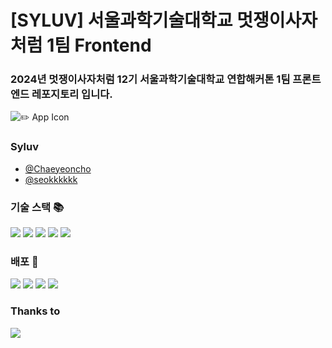 # [SYLUV] 서울과학기술대학교 멋쟁이사자처럼 1팀 Frontend
### 2024년 멋쟁이사자처럼 12기 서울과학기술대학교 연합해커톤 1팀 프론트엔드 레포지토리 입니다.

![✏️ App Icon](https://github.com/user-attachments/assets/4b8b3a6e-b961-4bec-9545-d00f175a5d3a)

### Syluv
- [@Chaeyeoncho](https://github.com/Chaeyeoncho)
- [@seokkkkkk](https://github.com/seokkkkkk)

### 기술 스택 📚
<img src="https://img.shields.io/badge/React-61DAFB?style=for-the-badge&logo=react&logoColor=white"> <img src="https://img.shields.io/badge/JavaScript-F7DF1E?style=for-the-badge&logo=javascript&logoColor=white"> <img src="https://img.shields.io/badge/styled-components-DB7093?style=for-the-badge&logo=styledcomponents&logoColor=white">
<img src="https://img.shields.io/badge/ReactQuery-F7DF1E?style=for-the-badge&logo=reactquery&logoColor=white"> <img src="https://img.shields.io/badge/Zustand-FF9E0F?style=for-the-badge&logoColor=white">

### 배포 🚚
<img src="https://img.shields.io/badge/GitHubAction-2088FF?style=for-the-badge&logo=githubactions&logoColor=white">
<img src="https://img.shields.io/badge/Docker-2496ED?style=for-the-badge&logo=docker&logoColor=white">
<img src="https://img.shields.io/badge/NGINX-009639?style=for-the-badge&logo=nginx&logoColor=white">
<img src="https://img.shields.io/badge/EC2-FF9900?style=for-the-badge&logo=amazonec2&logoColor=white">

### Thanks to
<img src="https://img.shields.io/badge/GitHub Copilot-000000?style=for-the-badge&logo=githubcopilot&logoColor=white">
